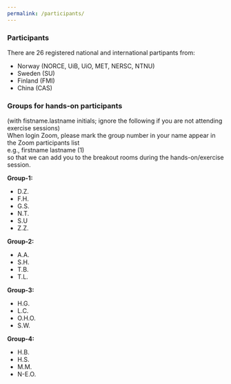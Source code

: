 ```yaml
---
permalink: /participants/
---
```


### Participants
There are 26 registered national and international partipants from:
*  Norway (NORCE, UiB, UiO, MET, NERSC, NTNU)
*  Sweden (SU)
*  Finland (FMI)
*  China (CAS)

### Groups for hands-on participants
(with fistname.lastname initials; ignore the following if you are not attending exercise sessions)\
When login Zoom, please mark the group number in your name appear in the Zoom participants list\
e.g., firstname lastname (1) \
so that we can add you to the breakout rooms during the hands-on/exercise session.

**Group-1:**
* D.Z.
* F.H.
* G.S.
* N.T.
* S.U
* Z.Z.

**Group-2:**
* A.A.
* S.H.
* T.B.
* T.L.

**Group-3:**
* H.G.
* L.C.
* O.H.O.
* S.W.

**Group-4:**
* H.B.
* H.S.
* M.M.
* N-E.O.

